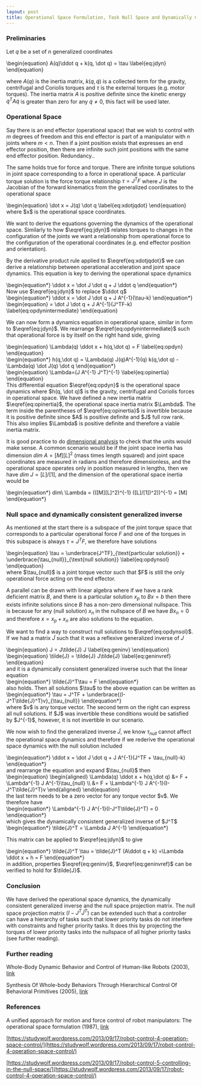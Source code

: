 ```yaml
---
layout: post
title: Operational Space Formulation, Task Null Space and Dynamically Consistent Generalized Inverse
---
```

### Preliminaries
Let $q$ be a set of $n$ generalized coordinates

<div>
\begin{equation}
A(q)\ddot q + k(q, \dot q) = \tau \label{eq:jdyn}
\end{equation}
</div>

where $A(q)$ is the inertia matrix, $k(q, \dot q)$ is a collected term for the gravity, centrifugal and Coriolis torques and $\tau$ is the external torques (e.g. motor torques). The inertia matrix $A$ is positive definite since the kinetic energy $\dot q^T A \dot q$ is greater than zero for any $\dot q \ne 0$, this fact will be used later.

### Operational Space

Say there is an end effector (operational space) that we wish to control with $m$ degrees of freedom and this end effector is part of a manipulator with $n$ joints where $m \lt n$. Then if a joint position exists that expresses an end effector position, then there are infinite such joint positions with the same end effector position. Redundancy..

The same holds true for force and torque. There are infinite torque solutions in joint space corresponding to a force in operational space. A particular torque solution is the force torque relationship $\tau = J^TF$ where $J$ is the Jacobian of the forward kinematics from the generalized coordinates to the operational space 
<div>
\begin{equation}
\dot x = J(q) \dot q \label{eq:xdotjqdot}
\end{equation}
</div>
where $x$ is the operational space coordinates. 

We want to derive the equations governing the dynamics of the operational space. Similarly to how $\eqref{eq:jdyn}$ relates torques to changes in the configuration of the joints we want a relationship from operational force to the configuration of the operational coordinates (e.g. end effector position and orientation). 

By the derivative product rule applied to $\eqref{eq:xdotjqdot}$ we can derive a relationship between operational acceleration and joint space dynamics. This equation is key to deriving the operational space dynamics
<div>
\begin{equation*}
\ddot x = \dot J \dot q + J \ddot q
\end{equation*}
</div>
Now use $\eqref{eq:jdyn}$ to replace $\ddot q$
<div>
\begin{equation*}
\ddot x = \dot J \dot q + J A^{-1}(\tau-k)
\end{equation*}
</div>

<div>
\begin{equation}
= \dot J \dot q + J A^{-1}(J^TF-k) \label{eq:opdynintermediate}
\end{equation}
</div>

We can now form a dynamics equation in operational space, similar in form to $\eqref{eq:jdyn}$. We rearrange $\eqref{eq:opdynintermediate}$ such that operational force is by itself on the right hand side, giving

<div>
\begin{equation}
\Lambda(q) \ddot x + h(q,\dot q) = F \label{eq:opdyn}
\end{equation}
</div>
<div>
\begin{equation*}
h(q,\dot q) = \Lambda(q) J(q)A^{-1}(q) k(q,\dot q) - \Lambda(q) \dot J(q) \dot q
\end{equation*}
</div>
<div>
\begin{equation}
\Lambda=(J A^{-1} J^T)^{-1} \label{eq:opinertia}
\end{equation}
</div>
This differential equation $\eqref{eq:opdyn}$ is the operational space dynamics where $h(q, \dot q)$ is the gravity, centrifugal and Coriolis forces in operational space. We have defined a new inertia matrix $\eqref{eq:opinertia}$, the operational space inertia matrix $\Lambda$. The term inside the parentheses of $\eqref{eq:opinertia}$ is invertible because it is positive definite since $A$ is positive definite and $J$ full row rank. This also implies $\Lambda$ is positive definite and therefore a viable inertia matrix.

It is good practice to do [dimensional analysis](https://en.wikipedia.org/wiki/Dimensional_analysis) to check that the units would make sense. A common scenario would be if the joint space inertia has dimension $dim\ A = [M][L]^2$ (mass times length squared) and joint space coordinates are measured in radians and therefore dimensionless, and the operational space operates only in position measured in lengths, then we have $dim\ J=[L]/[1]$, and the dimension of the operational space inertia would be
<div>
\begin{equation*}
dim\ \Lambda = (([M][L]^2)^{-1} ([L]/[1])^2))^{-1} = [M]
\end{equation*}
</div>

### Null space and dynamically consistent generalized inverse
As mentioned at the start there is a subspace of the joint torque space that corresponds to a particular operational force $F$ and one of the torques in this subspace is always $\tau = J^TF$, we therefore have solutions
<div>
\begin{equation}
\tau = \underbrace{J^TF}_{\text{particular solution}} + \underbrace{\tau_{null}}_{\text{null solution}} \label{eq:opdynsol}
\end{equation}
</div>
where $\tau_{null}$ is a joint torque vector such that $F$ is still the only operational force acting on the end effector. 

A parallel can be drawn with linear algebra where if we have a rank deficient matrix $B$, and there is a particular solution $x_p$ to $Bx = b$ then there exists infinite solutions since $B$ has a non-zero dimensional nullspace. This is because for any (null solution) $x_n$ in the nullspace of $B$ we have $Bx_n = 0$ and therefore $x=x_p+x_n$ are also solutions to the equation.

We want to find a way to construct null solutions to $\eqref{eq:opdynsol}$. If we had a matrix $\tilde{J}$ such that it was a reflexive generalized inverse of $J$
<div>
\begin{equation}
J = J\tilde{J} J \label{eq:geninv}
\end{equation}
</div>
<div>
\begin{equation}
\tilde{J} = \tilde{J} J\tilde{J} \label{eq:geninvref}
\end{equation}
</div>
and it is a dynamically consistent generalized inverse such that the linear equation
<div>
\begin{equation*}
\tilde{J}^T\tau = F
\end{equation*}
</div>
also holds. Then all solutions $\tau$ to the above equation can be written as 
<div>
\begin{equation*}
\tau = J^TF + \underbrace{(I-J^T\tilde{J}^T)v}_{\tau_{null}}
\end{equation*}
</div>
where $v$ is any torque vector. The second term on the right can express all null solutions. If $J$ was invertible these conditions would be satisfied by $J^{-1}$, however, it is not invertible in our scenario.

We now wish to find the generalized inverse $\tilde{J}$, we know $\tau_{null}$ cannot affect the operational space dynamics and therefore if we rederive the operational space dynamics with the null solution included
<div>
\begin{equation*}
\ddot x = \dot J \dot q + J A^{-1}(J^TF + \tau_{null}-k)
\end{equation*}
</div>
and rearrange the equation and expand $\tau_{null}$ then
<div>
\begin{equation}
\begin{aligned}
\Lambda(q) \ddot x + h(q,\dot q) &= F + \Lambda^{-1} J A^{-1}\tau_{null} \\ 
                                 &= F + \Lambda^{-1} J A^{-1}(I-J^T\tilde{J}^T)v
\end{aligned}
\end{equation}
</div>
the last term needs to be a zero vector for any torque vector $v$. We therefore have

<div>
\begin{equation*}
\Lambda^{-1} J A^{-1}(I-J^T\tilde{J}^T) = 0
\end{equation*}
</div>
which gives the dynamically consistent generalized inverse of $J^T$
<div>
\begin{equation*}
\tilde{J}^T = \Lambda J A^{-1}
\end{equation*}
</div>

This matrix can be applied to $\eqref{eq:jdyn}$ to give
<div>
\begin{equation*}
\tilde{J}^T \tau = \tilde{J}^T (A\ddot q + k)
=\Lambda \ddot x + h = F
\end{equation*}
</div>
in addition, properties $\eqref{eq:geninv}$, $\eqref{eq:geninvref}$ can be verified to hold for $\tilde{J}$.


### Conclusion

We have derived the operational space dynamics, the dynamically consistent generalized inverse and the null space projection matrix. The null space projection matrix $(I-J^T\tilde{J}^T)$ can be extended such that a controller can have a hierarchy of tasks such that lower priority tasks do not interfere with constraints and higher priority tasks. It does this by projecting the torques of lower priority tasks into the nullspace of all higher priority tasks (see further reading).


### Further reading
Whole-Body Dynamic Behavior and Control of Human-like Robots (2003), [link](https://www.researchgate.net/publication/228984614_Whole-Body_Dynamic_Behavior_and_Control_of_Human-like_Robots)

Synthesis Of Whole-body Behaviors Through
Hierarchical Control Of Behavioral Primitives (2005), [link](http://ai.stanford.edu/manips/publications/pdfs/Sentis_2005_IJHR.pdf)

### References
A unified approach for motion and force control of robot manipulators: The operational space formulation (1987), [link](https://cs.stanford.edu/groups/manips/publications/pdfs/Khatib_1987_RA.pdf)

[https://studywolf.wordpress.com/2013/09/17/robot-control-4-operation-space-control/](https://studywolf.wordpress.com/2013/09/17/robot-control-4-operation-space-control/)

[https://studywolf.wordpress.com/2013/09/17/robot-control-5-controlling-in-the-null-space/](https://studywolf.wordpress.com/2013/09/17/robot-control-4-operation-space-control/)
